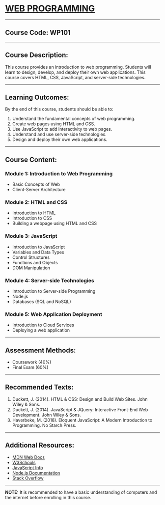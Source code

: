 
# [**WEB PROGRAMMING**](image.md)

---

## **Course Code:** WP101

---

## **Course Description:**

This course provides an introduction to web programming. Students will learn to design, develop, and deploy their own web applications. This course covers HTML, CSS, JavaScript, and server-side technologies.

---

## **Learning Outcomes:**

By the end of this course, students should be able to:

1. Understand the fundamental concepts of web programming.
2. Create web pages using HTML and CSS.
3. Use JavaScript to add interactivity to web pages.
4. Understand and use server-side technologies.
5. Design and deploy their own web applications.

---

## **Course Content:**

### **Module 1: Introduction to Web Programming**
- Basic Concepts of Web
- Client-Server Architecture

### **Module 2: HTML and CSS**
- Introduction to HTML
- Introduction to CSS
- Building a webpage using HTML and CSS

### **Module 3: JavaScript**
- Introduction to JavaScript
- Variables and Data Types
- Control Structures
- Functions and Objects
- DOM Manipulation

### **Module 4: Server-side Technologies**
- Introduction to Server-side Programming
- Node.js
- Databases (SQL and NoSQL)

### **Module 5: Web Application Deployment**
- Introduction to Cloud Services
- Deploying a web application

---

## **Assessment Methods:**

- Coursework (40%)
- Final Exam (60%)

---

## **Recommended Texts:**

1. Duckett, J. (2014). HTML & CSS: Design and Build Web Sites. John Wiley & Sons.
2. Duckett, J. (2014). JavaScript & JQuery: Interactive Front-End Web Development. John Wiley & Sons.
3. Haverbeke, M. (2018). Eloquent JavaScript: A Modern Introduction to Programming. No Starch Press.

---

## **Additional Resources:**

- [MDN Web Docs](https://developer.mozilla.org/en-US/)
- [W3Schools](https://www.w3schools.com/)
- [JavaScript Info](https://javascript.info/)
- [Node.js Documentation](https://nodejs.org/en/docs/)
- [Stack Overflow](https://stackoverflow.com/)

---

**NOTE:** It is recommended to have a basic understanding of computers and the internet before enrolling in this course.
